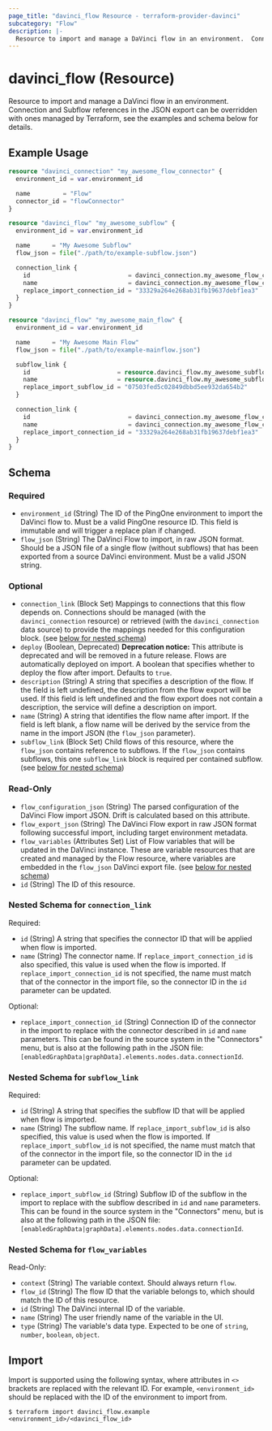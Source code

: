 ```yaml
---
page_title: "davinci_flow Resource - terraform-provider-davinci"
subcategory: "Flow"
description: |-
  Resource to import and manage a DaVinci flow in an environment.  Connection and Subflow references in the JSON export can be overridden with ones managed by Terraform, see the examples and schema below for details.
---
```


# davinci_flow (Resource)

Resource to import and manage a DaVinci flow in an environment.  Connection and Subflow references in the JSON export can be overridden with ones managed by Terraform, see the examples and schema below for details.

## Example Usage

```terraform
resource "davinci_connection" "my_awesome_flow_connector" {
  environment_id = var.environment_id

  name         = "Flow"
  connector_id = "flowConnector"
}

resource "davinci_flow" "my_awesome_subflow" {
  environment_id = var.environment_id

  name      = "My Awesome Subflow"
  flow_json = file("./path/to/example-subflow.json")

  connection_link {
    id                           = davinci_connection.my_awesome_flow_connector.id
    name                         = davinci_connection.my_awesome_flow_connector.name
    replace_import_connection_id = "33329a264e268ab31fb19637debf1ea3"
  }
}

resource "davinci_flow" "my_awesome_main_flow" {
  environment_id = var.environment_id

  name      = "My Awesome Main Flow"
  flow_json = file("./path/to/example-mainflow.json")

  subflow_link {
    id                        = resource.davinci_flow.my_awesome_subflow.id
    name                      = resource.davinci_flow.my_awesome_subflow.name
    replace_import_subflow_id = "07503fed5c02849dbbd5ee932da654b2"
  }

  connection_link {
    id                           = davinci_connection.my_awesome_flow_connector.id
    name                         = davinci_connection.my_awesome_flow_connector.name
    replace_import_connection_id = "33329a264e268ab31fb19637debf1ea3"
  }
}
```

<!-- schema generated by tfplugindocs -->
## Schema

### Required

- `environment_id` (String) The ID of the PingOne environment to import the DaVinci flow to.  Must be a valid PingOne resource ID.  This field is immutable and will trigger a replace plan if changed.
- `flow_json` (String) The DaVinci Flow to import, in raw JSON format. Should be a JSON file of a single flow (without subflows) that has been exported from a source DaVinci environment.  Must be a valid JSON string.

### Optional

- `connection_link` (Block Set) Mappings to connections that this flow depends on.  Connections should be managed (with the `davinci_connection` resource) or retrieved (with the `davinci_connection` data source) to provide the mappings needed for this configuration block. (see [below for nested schema](#nestedblock--connection_link))
- `deploy` (Boolean, Deprecated) **Deprecation notice:** This attribute is deprecated and will be removed in a future release.  Flows are automatically deployed on import. A boolean that specifies whether to deploy the flow after import.  Defaults to `true`.
- `description` (String) A string that specifies a description of the flow.  If the field is left undefined, the description from the flow export will be used.  If this field is left undefined and the flow export does not contain a description, the service will define a description on import.
- `name` (String) A string that identifies the flow name after import.  If the field is left blank, a flow name will be derived by the service from the name in the import JSON (the `flow_json` parameter).
- `subflow_link` (Block Set) Child flows of this resource, where the `flow_json` contains reference to subflows.  If the `flow_json` contains subflows, this one `subflow_link` block is required per contained subflow. (see [below for nested schema](#nestedblock--subflow_link))

### Read-Only

- `flow_configuration_json` (String) The parsed configuration of the DaVinci Flow import JSON.  Drift is calculated based on this attribute.
- `flow_export_json` (String) The DaVinci Flow export in raw JSON format following successful import, including target environment metadata.
- `flow_variables` (Attributes Set) List of Flow variables that will be updated in the DaVinci instance. These are variable resources that are created and managed by the Flow resource, where variables are embedded in the `flow_json` DaVinci export file. (see [below for nested schema](#nestedatt--flow_variables))
- `id` (String) The ID of this resource.

<a id="nestedblock--connection_link"></a>
### Nested Schema for `connection_link`

Required:

- `id` (String) A string that specifies the connector ID that will be applied when flow is imported.
- `name` (String) The connector name.  If `replace_import_connection_id` is also specified, this value is used when the flow is imported.  If `replace_import_connection_id` is not specified, the name must match that of the connector in the import file, so the connector ID in the `id` parameter can be updated.

Optional:

- `replace_import_connection_id` (String) Connection ID of the connector in the import to replace with the connector described in `id` and `name` parameters.  This can be found in the source system in the "Connectors" menu, but is also at the following path in the JSON file: `[enabledGraphData|graphData].elements.nodes.data.connectionId`.


<a id="nestedblock--subflow_link"></a>
### Nested Schema for `subflow_link`

Required:

- `id` (String) A string that specifies the subflow ID that will be applied when flow is imported.
- `name` (String) The subflow name.  If `replace_import_subflow_id` is also specified, this value is used when the flow is imported.  If `replace_import_subflow_id` is not specified, the name must match that of the connector in the import file, so the connector ID in the `id` parameter can be updated.

Optional:

- `replace_import_subflow_id` (String) Subflow ID of the subflow in the import to replace with the subflow described in `id` and `name` parameters.  This can be found in the source system in the "Connectors" menu, but is also at the following path in the JSON file: `[enabledGraphData|graphData].elements.nodes.data.connectionId`.


<a id="nestedatt--flow_variables"></a>
### Nested Schema for `flow_variables`

Read-Only:

- `context` (String) The variable context.  Should always return `flow`.
- `flow_id` (String) The flow ID that the variable belongs to, which should match the ID of this resource.
- `id` (String) The DaVinci internal ID of the variable.
- `name` (String) The user friendly name of the variable in the UI.
- `type` (String) The variable's data type.  Expected to be one of `string`, `number`, `boolean`, `object`.

## Import

Import is supported using the following syntax, where attributes in `<>` brackets are replaced with the relevant ID.  For example, `<environment_id>` should be replaced with the ID of the environment to import from.

```shell
$ terraform import davinci_flow.example <environment_id>/<davinci_flow_id>
```